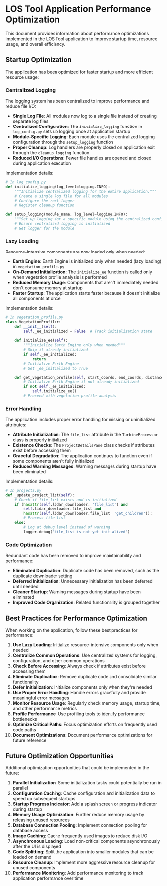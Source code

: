 # LOS Tool Application Performance Optimization

This document provides information about performance optimizations implemented in the LOS Tool application to improve startup time, resource usage, and overall efficiency.

## Startup Optimization

The application has been optimized for faster startup and more efficient resource usage:

### Centralized Logging

The logging system has been centralized to improve performance and reduce file I/O:

- **Single Log File**: All modules now log to a single file instead of creating separate log files
- **Centralized Configuration**: The `initialize_logging` function in `log_config.py` sets up logging once at application startup
- **Module-Specific Logging**: Each module uses the centralized logging configuration through the `setup_logging` function
- **Proper Cleanup**: Log handlers are properly closed on application exit through the `cleanup_logging` function
- **Reduced I/O Operations**: Fewer file handles are opened and closed during application execution

Implementation details:
```python
# In log_config.py
def initialize_logging(log_level=logging.INFO):
    """Initialize centralized logging for the entire application."""
    # Create a single log file for all modules
    # Configure the root logger
    # Register cleanup function

def setup_logging(module_name, log_level=logging.INFO):
    """Set up logging for a specific module using the centralized configuration."""
    # Ensure centralized logging is initialized
    # Get logger for the module
```

### Lazy Loading

Resource-intensive components are now loaded only when needed:

- **Earth Engine**: Earth Engine is initialized only when needed (lazy loading) in `vegetation_profile.py`
- **On-Demand Initialization**: The `initialize_ee` function is called only when vegetation profile analysis is performed
- **Reduced Memory Usage**: Components that aren't immediately needed don't consume memory at startup
- **Faster Startup**: The application starts faster because it doesn't initialize all components at once

Implementation details:
```python
# In vegetation_profile.py
class VegetationProfiler:
    def __init__(self):
        self._ee_initialized = False  # Track initialization state
        
    def initialize_ee(self):
        """Initialize Earth Engine only when needed"""
        # Skip if already initialized
        if self._ee_initialized:
            return
        # Initialize Earth Engine
        # Set _ee_initialized to True
        
    def get_vegetation_profile(self, start_coords, end_coords, distances, elevations):
        # Initialize Earth Engine if not already initialized
        if not self._ee_initialized:
            self.initialize_ee()
        # Proceed with vegetation profile analysis
```

### Error Handling

The application includes proper error handling for missing or uninitialized attributes:

- **Attribute Initialization**: The `file_list` attribute in the `TurbineProcessor` class is properly initialized
- **Existence Checks**: The `ProjectDetailsPane` class checks if attributes exist before accessing them
- **Graceful Degradation**: The application continues to function even if some components aren't fully initialized
- **Reduced Warning Messages**: Warning messages during startup have been eliminated

Implementation details:
```python
# In projects.py
def _update_project_list(self):
    # Check if file_list exists and is initialized
    if (hasattr(self.lidar_downloader, 'file_list') and 
        self.lidar_downloader.file_list and 
        hasattr(self.lidar_downloader.file_list, 'get_children')):
        # Process file list
    else:
        # Log at debug level instead of warning
        logger.debug("file_list is not yet initialized")
```

### Code Optimization

Redundant code has been removed to improve maintainability and performance:

- **Eliminated Duplication**: Duplicate code has been removed, such as the duplicate downloader setting
- **Deferred Initialization**: Unnecessary initialization has been deferred until needed
- **Cleaner Startup**: Warning messages during startup have been eliminated
- **Improved Code Organization**: Related functionality is grouped together

## Best Practices for Performance Optimization

When working on the application, follow these best practices for performance:

1. **Use Lazy Loading**: Initialize resource-intensive components only when needed
2. **Centralize Common Operations**: Use centralized systems for logging, configuration, and other common operations
3. **Check Before Accessing**: Always check if attributes exist before accessing them
4. **Eliminate Duplication**: Remove duplicate code and consolidate similar functionality
5. **Defer Initialization**: Initialize components only when they're needed
6. **Use Proper Error Handling**: Handle errors gracefully and provide meaningful error messages
7. **Monitor Resource Usage**: Regularly check memory usage, startup time, and other performance metrics
8. **Profile Performance**: Use profiling tools to identify performance bottlenecks
9. **Optimize Critical Paths**: Focus optimization efforts on frequently used code paths
10. **Document Optimizations**: Document performance optimizations for future reference

## Future Optimization Opportunities

Additional optimization opportunities that could be implemented in the future:

1. **Parallel Initialization**: Some initialization tasks could potentially be run in parallel
2. **Configuration Caching**: Cache configuration and initialization data to speed up subsequent startups
3. **Startup Progress Indicator**: Add a splash screen or progress indicator during startup
4. **Memory Usage Optimization**: Further reduce memory usage by releasing unused resources
5. **Database Connection Pooling**: Implement connection pooling for database access
6. **Image Caching**: Cache frequently used images to reduce disk I/O
7. **Asynchronous Loading**: Load non-critical components asynchronously after the UI is displayed
8. **Code Splitting**: Split the application into smaller modules that can be loaded on demand
9. **Resource Cleanup**: Implement more aggressive resource cleanup for unused components
10. **Performance Monitoring**: Add performance monitoring to track application performance over time
